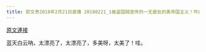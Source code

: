```yaml
---
title: 郭文贵2018年2月21日直播 20180221_1被盗国贼宣传的一无是处的美帝国主义！咋这么自然！这么多别墅呢？而且都是私人拥有！ Via：郭媒体
---
```


[原文連接](https://gnews.org/ThreadView/53477220)

蓝天白云呐，太漂亮了，太漂亮了，多美呀，太美了！哇。

